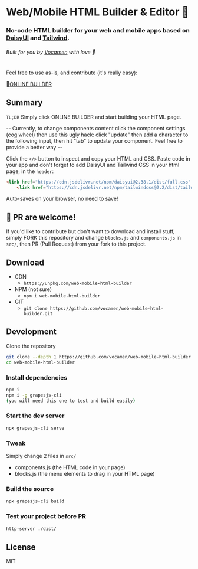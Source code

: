 # Web/Mobile HTML Builder & Editor 🚀
### No-code HTML builder for your web and mobile apps based on [DaisyUI](https://daisyui.com/docs/install/) and [Tailwind](https://tailwindcss.com/docs).

###### Built for you by [Vocamen](https://www.vocamen.com) with love 🤍
# 
Feel free to use as-is, and contribute (it's really easy):

🥇[ONLINE BUILDER](https://html-builder.vocamen.com)

## Summary
`TL;DR` Simply click ONLINE BUILDER and start building your HTML page.

-- Currently, to change components content click the component settings (cog wheel) then use this ugly hack: click "update" then add a character to the following input, then hit "tab" to update your component. 
Feel free to provide a better way --

Click the `</>` button to inspect and copy your HTML and CSS.
Paste code in your app and don't forget to add DaisyUI and Tailwind CSS in your html page, in the `header`:
```html
<link href="https://cdn.jsdelivr.net/npm/daisyui@2.38.1/dist/full.css" rel="stylesheet" type="text/css" />
    <link href="https://cdn.jsdelivr.net/npm/tailwindcss@2.2/dist/tailwind.min.css" rel="stylesheet" type="text/css" />
```
Auto-saves on your browser, no need to save!

## 🥰 PR are welcome!

If you'd like to contribute but don't want to download and install stuff, simply FORK this repository and change `blocks.js` and `components.js` in `src/`, then PR (Pull Request) from your fork to this project.

## Download

* CDN
  * `https://unpkg.com/web-mobile-html-builder`
* NPM (not sure)
  * `npm i web-mobile-html-builder`
* GIT
  * `git clone https://github.com/vocamen/web-mobile-html-builder.git`


## Development

Clone the repository

```sh
git clone --depth 1 https://github.com/vocamen/web-mobile-html-builder.git
cd web-mobile-html-builder
```

### Install dependencies

```sh
npm i
npm i -g grapesjs-cli
(you will need this one to test and build easily)
```

### Start the dev server

```sh
npx grapesjs-cli serve
```

### Tweak

Simply change 2 files in `src/`

* components.js (the HTML code in your page)
* blocks.js (the menu elements to drag in your HTML page)

### Build the source

```sh
npx grapesjs-cli build
```

### Test your project before PR
```sh
http-server ./dist/
```

## License

MIT
